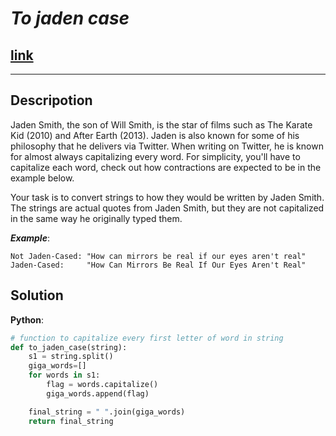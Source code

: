 # **_To jaden case_**

## [**link**](https://www.codewars.com/kata/5390bac347d09b7da40006f6)

---

## **Descripotion**

Jaden Smith, the son of Will Smith, is the star of films such as The Karate Kid (2010) and After Earth (2013). Jaden is also known for some of his philosophy that he delivers via Twitter. When writing on Twitter, he is known for almost always capitalizing every word. For simplicity, you'll have to capitalize each word, check out how contractions are expected to be in the example below.

Your task is to convert strings to how they would be written by Jaden Smith. The strings are actual quotes from Jaden Smith, but they are not capitalized in the same way he originally typed them.

**_Example_**:

```
Not Jaden-Cased: "How can mirrors be real if our eyes aren't real"
Jaden-Cased:     "How Can Mirrors Be Real If Our Eyes Aren't Real"
```

## **Solution**

**Python**:

```python
# function to capitalize every first letter of word in string
def to_jaden_case(string):
    s1 = string.split()
    giga_words=[]
    for words in s1:
        flag = words.capitalize()
        giga_words.append(flag)

    final_string = " ".join(giga_words)
    return final_string
```
